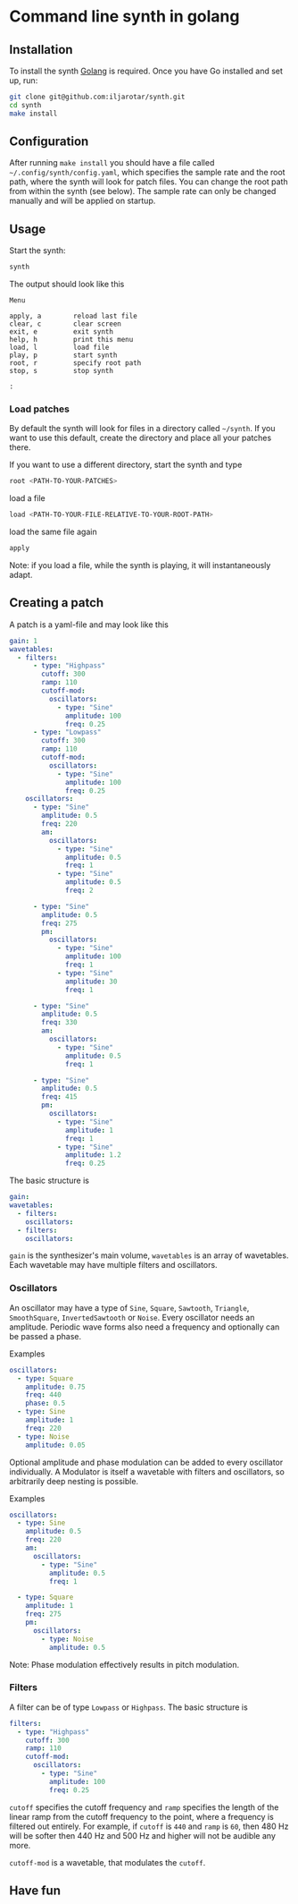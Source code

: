 # Command line synth in golang

## Installation

To install the synth [Golang](https://go.dev/doc/install) is required. Once you have Go installed and set up, run:

```bash
git clone git@github.com:iljarotar/synth.git
cd synth
make install
```

## Configuration

After running `make install` you should have a file called `~/.config/synth/config.yaml`, which specifies the sample rate and the root path, where the synth will look for patch files. You can change the root path from within the synth (see below). The sample rate can only be changed manually and will be applied on startup.

## Usage

Start the synth:

```bash
synth
```

The output should look like this

```
Menu

apply, a        reload last file
clear, c        clear screen
exit, e         exit synth
help, h         print this menu
load, l         load file
play, p         start synth
root, r         specify root path
stop, s         stop synth

:
```

### Load patches

By default the synth will look for files in a directory called `~/synth`. If you want to use this default, create the directory and place all your patches there.

If you want to use a different directory, start the synth and type

```bash
root <PATH-TO-YOUR-PATCHES>
```

load a file

```bash
load <PATH-TO-YOUR-FILE-RELATIVE-TO-YOUR-ROOT-PATH>
```

load the same file again

```bash
apply
```

Note: if you load a file, while the synth is playing, it will instantaneously adapt.

## Creating a patch

A patch is a yaml-file and may look like this

```yaml
gain: 1
wavetables:
  - filters:
      - type: "Highpass"
        cutoff: 300
        ramp: 110
        cutoff-mod:
          oscillators:
            - type: "Sine"
              amplitude: 100
              freq: 0.25
      - type: "Lowpass"
        cutoff: 300
        ramp: 110
        cutoff-mod:
          oscillators:
            - type: "Sine"
              amplitude: 100
              freq: 0.25
    oscillators:
      - type: "Sine"
        amplitude: 0.5
        freq: 220
        am:
          oscillators:
            - type: "Sine"
              amplitude: 0.5
              freq: 1
            - type: "Sine"
              amplitude: 0.5
              freq: 2

      - type: "Sine"
        amplitude: 0.5
        freq: 275
        pm:
          oscillators:
            - type: "Sine"
              amplitude: 100
              freq: 1
            - type: "Sine"
              amplitude: 30
              freq: 1

      - type: "Sine"
        amplitude: 0.5
        freq: 330
        am:
          oscillators:
            - type: "Sine"
              amplitude: 0.5
              freq: 1

      - type: "Sine"
        amplitude: 0.5
        freq: 415
        pm:
          oscillators:
            - type: "Sine"
              amplitude: 1
              freq: 1
            - type: "Sine"
              amplitude: 1.2
              freq: 0.25
```

The basic structure is

```yaml
gain:
wavetables:
  - filters:
    oscillators:
  - filters:
    oscillators:
```

`gain` is the synthesizer's main volume, `wavetables` is an array of wavetables. Each wavetable may have multiple filters and oscillators.

### Oscillators

An oscillator may have a type of `Sine`, `Square`, `Sawtooth`, `Triangle`, `SmoothSquare`, `InvertedSawtooth` or `Noise`. Every oscillator needs an amplitude. Periodic wave forms also need a frequency and optionally can be passed a phase.

Examples

```yaml
oscillators:
  - type: Square
    amplitude: 0.75
    freq: 440
    phase: 0.5
  - type: Sine
    amplitude: 1
    freq: 220
  - type: Noise
    amplitude: 0.05
```

Optional amplitude and phase modulation can be added to every oscillator individually. A Modulator is itself a wavetable with filters and oscillators, so arbitrarily deep nesting is possible.

Examples

```yaml
oscillators:
  - type: Sine
    amplitude: 0.5
    freq: 220
    am:
      oscillators:
        - type: "Sine"
          amplitude: 0.5
          freq: 1

  - type: Square
    amplitude: 1
    freq: 275
    pm:
      oscillators:
        - type: Noise
          amplitude: 0.5
```

Note: Phase modulation effectively results in pitch modulation.

### Filters

A filter can be of type `Lowpass` or `Highpass`. The basic structure is

```yaml
filters:
  - type: "Highpass"
    cutoff: 300
    ramp: 110
    cutoff-mod:
      oscillators:
        - type: "Sine"
          amplitude: 100
          freq: 0.25
```

`cutoff` specifies the cutoff frequency and `ramp` specifies the length of the linear ramp from the cutoff frequency to the point, where a frequency is filtered out entirely. For example, if `cutoff` is `440` and `ramp` is `60`, then 480 Hz will be softer then 440 Hz and 500 Hz and higher will not be audible any more.

`cutoff-mod` is a wavetable, that modulates the `cutoff`.

## Have fun
